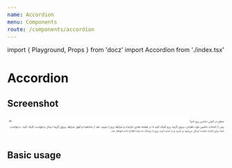 ```yaml
---
name: Accordion
menu: Components
route: /components/accordion
---
```


import { Playground, Props } from 'docz'
import Accordion from './index.tsx'

# Accordion

<Props of={Accordion} />

## Screenshot
![Accordion](https://github.com/Doctor-Strange/Otoli-Docz-mage/blob/master/accordion.jpg?raw=true)

## Basic usage

<Playground>
  <Accordion question_set={[{title:"Sample1", content:"Lorem Ipsum is simply dummy text of the printing and typesetting industry."},
  {title:"Sample2", content:"Lorem Ipsum is simply dummy text of the printing and typesetting industry."}
  ]} />
</Playground>

